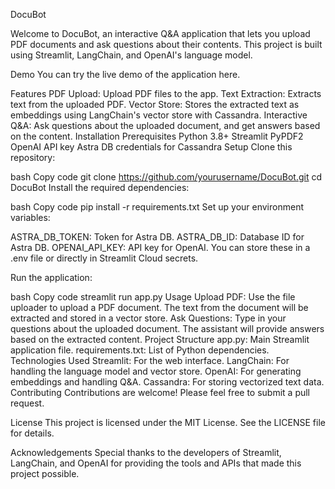 DocuBot

Welcome to DocuBot, an interactive Q&A application that lets you upload PDF documents and ask questions about their contents. This project is built using Streamlit, LangChain, and OpenAI's language model.

Demo
You can try the live demo of the application here.

Features
PDF Upload: Upload PDF files to the app.
Text Extraction: Extracts text from the uploaded PDF.
Vector Store: Stores the extracted text as embeddings using LangChain's vector store with Cassandra.
Interactive Q&A: Ask questions about the uploaded document, and get answers based on the content.
Installation
Prerequisites
Python 3.8+
Streamlit
PyPDF2
OpenAI API key
Astra DB credentials for Cassandra
Setup
Clone this repository:

bash
Copy code
git clone https://github.com/yourusername/DocuBot.git
cd DocuBot
Install the required dependencies:

bash
Copy code
pip install -r requirements.txt
Set up your environment variables:

ASTRA_DB_TOKEN: Token for Astra DB.
ASTRA_DB_ID: Database ID for Astra DB.
OPENAI_API_KEY: API key for OpenAI.
You can store these in a .env file or directly in Streamlit Cloud secrets.

Run the application:

bash
Copy code
streamlit run app.py
Usage
Upload PDF: Use the file uploader to upload a PDF document. The text from the document will be extracted and stored in a vector store.
Ask Questions: Type in your questions about the uploaded document. The assistant will provide answers based on the extracted content.
Project Structure
app.py: Main Streamlit application file.
requirements.txt: List of Python dependencies.
Technologies Used
Streamlit: For the web interface.
LangChain: For handling the language model and vector store.
OpenAI: For generating embeddings and handling Q&A.
Cassandra: For storing vectorized text data.
Contributing
Contributions are welcome! Please feel free to submit a pull request.

License
This project is licensed under the MIT License. See the LICENSE file for details.

Acknowledgements
Special thanks to the developers of Streamlit, LangChain, and OpenAI for providing the tools and APIs that made this project possible.
